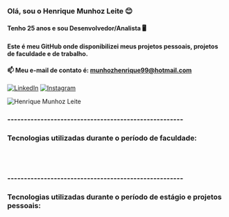 ### Olá, sou o Henrique Munhoz Leite 😊
#### Tenho 25 anos e sou Desenvolvedor/Analista 🖥️

#### Este é meu GitHub onde disponibilizei meus projetos pessoais, projetos de faculdade e de trabalho.

#### 📫 Meu e-mail de contato é: munhozhenrique99@hotmail.com


[![LinkedIn](https://img.shields.io/badge/LinkedIn-0077B5?style=for-the-badge&logo=linkedin&logoColor=white)](https://www.linkedin.com/in/henrique-munhoz-leite-a86388244/)
[![Instagram](https://img.shields.io/badge/Instagram-E4405F?style=for-the-badge&logo=instagram&logoColor=white)](https://www.instagram.com/munhozhenrique99/)

![Henrique Munhoz Leite](https://github-readme-stats.vercel.app/api?username=HenriML&show_icons=true&theme=onedark)

### -----------------------------------------------------

### Tecnologias utilizadas durante o período de faculdade:

<div style= "display: inline_block"><br/>

  <img align="center" alt="" src="https://img.shields.io/badge/Python-3776AB?style=for-the-badge&logo=python&logoColor=white" />
  <img align="center" alt="" src="https://img.shields.io/badge/C-00599C?style=for-the-badge&logo=c&logoColor=white" />
  <img align="center" alt="" src="https://img.shields.io/badge/PHP-777BB4?style=for-the-badge&logo=php&logoColor=white" />
  <img align="center" alt="" src="https://img.shields.io/badge/Java-ED8B00?style=for-the-badge&logo=openjdk&logoColor=black" />
  <img align="center" alt="" src="https://img.shields.io/badge/HTML5-E34F26?style=for-the-badge&logo=html5&logoColor=white" />
  <img align="center" alt="" src="https://img.shields.io/badge/CSS3-1572B6?style=for-the-badge&logo=css3&logoColor=white" />
  <img align="center" alt="" src="https://img.shields.io/badge/Linux-FCC624?style=for-the-badge&logo=linux&logoColor=black" />
  <img align="center" alt="" src="https://img.shields.io/badge/JavaScript-323330?style=for-the-badge&logo=javascript&logoColor=F7DF1E" />
  <img align="center" alt="" src="https://img.shields.io/badge/Debian-A81D33?style=for-the-badge&logo=debian&logoColor=white" />
  <img align="center" alt="" src="https://img.shields.io/badge/MySQL-005C84?style=for-the-badge&logo=mysql&logoColor=white" />
  <img align="center" alt="" src="https://img.shields.io/badge/Bootstrap-563D7C?style=for-the-badge&logo=bootstrap&logoColor=white" />
  <img align="center" alt="" src="https://img.shields.io/badge/Laravel-FF2D20?style=for-the-badge&logo=laravel&logoColor=white" />






</div>

### -----------------------------------------------------

### Tecnologias utilizadas durante o período de estágio e projetos pessoais:

<div style= "display: inline_block"><br/>
<img align="center" alt="" src="https://img.shields.io/badge/Streamlit-000000?style=for-the-badge&logo=streamlit&logoColor=white" />
<img align="center" alt="" src="https://img.shields.io/badge/PostgreSQL-316192?style=for-the-badge&logo=postgresql&logoColor=white" />
<img align="center" alt="" src="https://img.shields.io/badge/Python-3776AB?style=for-the-badge&logo=python&logoColor=white" />
<img align="center" alt="" src="https://img.shields.io/badge/Microsoft_Excel-217346?style=for-the-badge&logo=microsoft-excel&logoColor=white" />
<img align="center" alt="" src="https://img.shields.io/badge/Amazon_AWS-232F3E?style=for-the-badge&logo=amazon-aws&logoColor=white" />
<img align="center" alt="" src="https://img.shields.io/badge/SAP-0FAAFF?style=for-the-badge&logo=sap&logoColor=white" />
<img align="center" alt="" src="https://img.shields.io/badge/Microsoft_Office-D83B01?style=for-the-badge&logo=microsoft-office&logoColor=white" />

</div>
